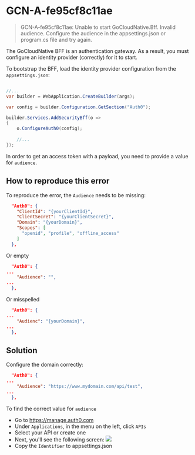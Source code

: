 # GCN-A-fe95cf8c11ae

> GCN-A-fe95cf8c11ae: Unable to start GoCloudNative.Bff. Invalid audience. Configure the audience in the appsettings.json or program.cs file and try again.

The GoCloudNative BFF is an authentication gateway. As a result, you must configure an identity provider (correctly) for it to start.

To bootstrap the BFF, load the identity provider configuration from the `appsettings.json`:

```csharp

//...
var builder = WebApplication.CreateBuilder(args);

var config = builder.Configuration.GetSection("Auth0");

builder.Services.AddSecurityBff(o =>
{
    o.ConfigureAuth0(config);
    
    //...
});
```

In order to get an access token with a payload, you need to provide a value for `audience`.

## How to reproduce this error

To reproduce the error, the `Audience` needs to be missing:

```json
  "Auth0": {
    "ClientId": "{yourClientId}",
    "ClientSecret": "{yourClientSecret}",
    "Domain": "{yourDomain}",
    "Scopes": [
      "openid", "profile", "offline_access"
    ]
  },
```

Or empty

```json
  "Auth0": {
...
    "Audience": "",
...
  },
```

Or misspelled

```json
  "Auth0": {
...
    "Audienc": "{yourDomain}",
...
  },
```

## Solution

Configure the domain correctly:

```json
  "Auth0": {
...
    "Audience": "https://www.mydomain.com/api/test",
...
  },
```

To find the correct value for `audience`

- Go to https://manage.auth0.com
- Under `Applications`, in the menu on the left, click `APIs`
- Select your API or create one
- Next, you'll see the following screen: ![](https://raw.githubusercontent.com/thecloudnativewebapp/GoCloudNative.Bff/main/docs/gocloudnative.org/content/integration-manuals/quickstarts/auth0/apis.png)
- Copy the `Identifier` to appsettings.json
